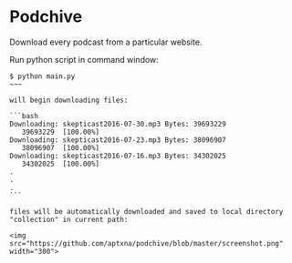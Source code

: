 # Podchive
Download every podcast from a particular website.

Run python script in command window:

~~~~
$ python main.py
~~~

will begin downloading files:

```bash
Downloading: skepticast2016-07-30.mp3 Bytes: 39693229
   39693229  [100.00%]
Downloading: skepticast2016-07-23.mp3 Bytes: 38096907
   38096907  [100.00%]
Downloading: skepticast2016-07-16.mp3 Bytes: 34302025
   34302025  [100.00%]
.
.
.
```

files will be automatically downloaded and saved to local directory "collection" in current path:

<img src="https://github.com/aptxna/podchive/blob/master/screenshot.png" width="300">